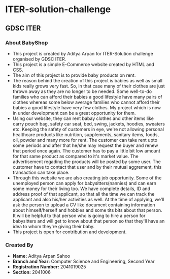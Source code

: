 # ITER-solution-challenge
## GDSC ITER

### About BabyShop
- This project is created by Aditya Arpan for ITER-Solution challenge organised by GDSC ITER. 
- This project is a simple E-Commerce website created by HTML and CSS. 
- The aim of this project is to provide baby products on rent.
- The reason behind the creation of this project is babies as well as small kids really grows very fast. So, in that case many of their clothes are just thrown away as they are no longer to be needed. Some well-to-do families who can afford their babies a good lifestyle have many pairs of clothes whereas some below average families who cannot afford their babies a good lifestyle have very few clothes. My project which is now in under development can be a great opportunity for them. 
- Using our website, they can rent babay clothes and other items like carry pouch bag, safety car seat, bed, swing, jackets, hoodies, sweaters etc. Keeping the safety of customers in eye, we're not allowing personal healthcare products like nutrition, supplements, sanitary items, foods, oil, powder and many more for rent. The customer can take rent upto some periods and after that he/she may request the buyer and renew that period once again. The customer has to pay a little bit low amount for that same product as compared to it's market value. The advertisement regading the products will be posted by some user. The customer have to contact that user and by their mutual aggrement, this transaction can take place.
- Through this website we are also creating job opportunity. Some of the unemployed person can apply for babysitters(nannies) and can earn some money for their living too. We have complete details, ID and address proof of that applicant, so that all the time we can track the applicant and also his/her activities as well. At the time of applying, we'll ask the person to upload a CV like document containing information about himself/herself and hobbies and some tits bits about that person. It will be helpful to that person who is going to hire a person for babysitters and will get to know about that person so that they'll have an idea to whom they're giving their baby.
- This project is open for contribution and development. 

### Created By
- **Name:** Aditya Arpan Sahoo
- **Branch and Year:** Computer Science and Engineering, Second Year
- **Registration Number:** 2041019025
- **Section:** 2041006
